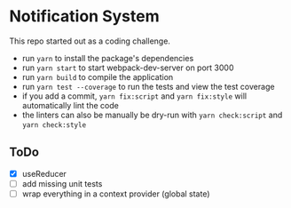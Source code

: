 # Notification System

This repo started out as a coding challenge.

* run `yarn` to install the package's dependencies
* run `yarn start` to start webpack-dev-server on port 3000
* run `yarn build` to compile the application
* run `yarn test --coverage` to run the tests and view the test coverage
* if you add a commit, `yarn fix:script` and `yarn fix:style` will automatically lint the code
* the linters can also be manually be dry-run with `yarn check:script` and `yarn check:style`

## ToDo

* [X] useReducer
* [ ] add missing unit tests
* [ ] wrap everything in a context provider (global state)
